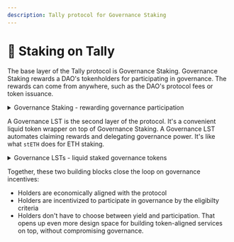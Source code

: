 ```yaml
---
description: Tally protocol for Governance Staking
---
```


# 🏦 Staking on Tally

The base layer of the Tally protocol is Governance Staking. Governance Staking rewards a DAO's tokenholders for participating in governance. The rewards can come from anywhere, such as the DAO's protocol fees or token issuance.

<details>

<summary>Governance Staking - rewarding governance participation</summary>

In Governance Staking, tokenholders may – and often must – use their staked tokens in governance. Staking supports – or even requires – that stakers delegate their staked tokens' voting power.

**Here's how it works:**

* The DAO decides on eligibility criteria for Governance Staking's rewards. For example, stakers might need to activate their voting power to be eligible.
* Tokenholders stake tokens to be eligible for staking rewards. Staking and unstaking is instant.
* The DAO sends rewards into its Governance Staking. For example, the DAO might route protocol fees to staker.
* Governance Staking distributes those rewards among stakers over time. Each staker's reward is proportional to their staked balance over time.
* Stakers set a beneficiary, such as themselves. The beneficiary can claim their accrued rewards at any time.

**Implementation details:**

* Governance Staking is an immutable contract with minimal governance. It does have two admin functions:
  * Adding new sources of reward
  * Changing the eligibility criteria
* Governance Staking is out-of-the-box compatible with existing \`ERC20Votes\` governance tokens. It supports \`ERC20Votes\` delegation with the "surrogate factory" pattern. Governance Staking creates a surrogate contract for each delegate. It delegates voting power in each surrogate to the delegate.
* Whenever Governance Staking receives rewards, it distributes them over a period of time. Distributing over time gives unstaked tokenholders a chance to stake. A smooth schedule also minimizes discontinuities from flash staking.
* The Governance Staking contract builds on [UniStaker](https://github.com/uniswapfoundation/UniStaker). Unistaker is based on Syntheix's [StakingRewards](https://github.com/Synthetixio/synthetix/blob/develop/contracts/StakingRewards.sol).

![](<../.gitbook/assets/governance-staking (1).png>)

**FAQ**

**Where do rewards come from?**

Rewards can come from anywhere. The most common sources are 1) protocol revenue and 2) issuance of the protocol's native token from treasury and/or inflation.

**What are rewards denominated in?**

Rewards can be in any ERC20 token or tokens. Each token has to be whitelisted by the DAO to prevent spam and griefing.

</details>

A Governance LST is the second layer of the protocol. It's a convenient liquid token wrapper on top of Governance Staking. A Governance LST automates claiming rewards and delegating governance power. It's like what `stETH` does for ETH staking.

<details>

<summary>Governance LSTs - liquid staked governance tokens</summary>

A Governance LST is the easiest way to get rewards from Governance Staking.

The staking system starts from one key insight: holders shouldn't have to choose between participating in governance and rewards! If they do, most of them will choose yield.

If most tokens aren't active in governance, that undermines the DAO. Low participation ends in one of two failure modes. Either the DAO freezes because it has too few votes to pass proposals, or someone launches a 51% governance attack.

The Governance LST solves this problem by having a default strategy for activating governance tokens. If the Governance LST holder doesn't activate their voting power, the default strategy will.

**Here's how a Governance LST works:**

* A holder can stake their \`TOKEN\` balance to receive that many \`stTOKEN\`.
* Optionally, the holder can delegate their voting power
* The \`stTOKEN\` contract deposits \`TOKEN\` in Governance Staking. \`stTOKEN\` assigns the voting power to the holder's chosen delegate, if any. Otherwise, it assigns the voting power using the delegation strategy
* The delegation strategy is configured by \`TOKEN\` governance. This keeps the default voting power aligned with the DAO and mitigates capture risk.
* The \`stTOKEN\` contract claims Governance Staking rewards daily.
* The rewards are auctioned off for more \`TOKEN\`, which is added to each user's staked position. e.g. a balance of \`100 stTOKEN\` might become \`100.5 stTOKEN\`.
* Holders can redeem their \`stTOKEN\` 1:1 for the underlying \`TOKEN\` at any time.

**FAQ**:

**Can the LST participate in governance?**

Yes! The LST can delegate its voting power directly, like a normal governance token. If the holder doesn't delegate the votes, the LST uses the delegation strategy instead. That way, LST voting power is always active in governance.&#x20;

**Is there liquidity risk of LST vs the underlying token?**

Liquidity risk is minimal, because unstaking is instant. If there is a price difference between TOKEN and stTOKEN, arbitrageurs can arbitrage it away.

**Can Governance LSTs be used in restaking and DeFi?**

Yes, that's one of the primary motivations. LST holders can have it all. They can participate in governance, earn rewards for doing so, and use their position as collateral. The LST is a rebasing token, but it's easy to wrap it into a non-rebasing LST.

**Who approves the default delegation strategy(s)?**

The underlying governance does. e.g. Arbitrum governance would pick the delegation strategy for \`stARB\`. If Arbitrum governance does not approve one, Tally Protocol's governance picks a default.

**Is there risk of delegation strategies capturing governance?**

Delegation strategies have no special powers that might present a danger. Token holders are free to change delegation strategies at any time. Poorly implemented delegation strategies do not pose a feedback loop danger. In the worst case, users withdraw their tokens or delegate them by hand.

</details>

Together, these two building blocks close the loop on governance incentives:

* Holders are economically aligned with the protocol
* Holders are incentivized to participate in governance by the eligibilty criteria
* Holders don't have to choose between yield and participation. That opens up even more design space for building token-aligned services on top, without compromising governance.

